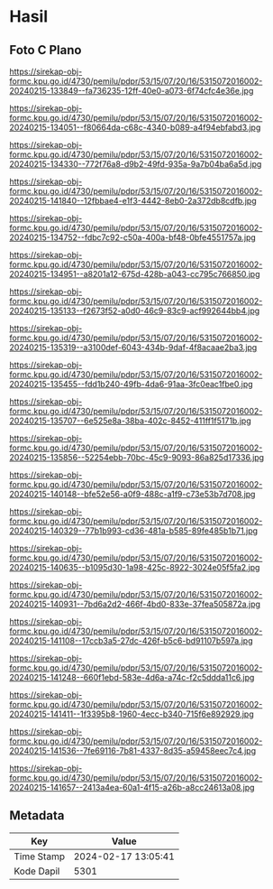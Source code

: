 # Hasil

## Foto C Plano

https://sirekap-obj-formc.kpu.go.id/4730/pemilu/pdpr/53/15/07/20/16/5315072016002-20240215-133849--fa736235-12ff-40e0-a073-6f74cfc4e36e.jpg

https://sirekap-obj-formc.kpu.go.id/4730/pemilu/pdpr/53/15/07/20/16/5315072016002-20240215-134051--f80664da-c68c-4340-b089-a4f94ebfabd3.jpg

https://sirekap-obj-formc.kpu.go.id/4730/pemilu/pdpr/53/15/07/20/16/5315072016002-20240215-134330--772f76a8-d9b2-49fd-935a-9a7b04ba6a5d.jpg

https://sirekap-obj-formc.kpu.go.id/4730/pemilu/pdpr/53/15/07/20/16/5315072016002-20240215-141840--12fbbae4-e1f3-4442-8eb0-2a372db8cdfb.jpg

https://sirekap-obj-formc.kpu.go.id/4730/pemilu/pdpr/53/15/07/20/16/5315072016002-20240215-134752--fdbc7c92-c50a-400a-bf48-0bfe4551757a.jpg

https://sirekap-obj-formc.kpu.go.id/4730/pemilu/pdpr/53/15/07/20/16/5315072016002-20240215-134951--a8201a12-675d-428b-a043-cc795c766850.jpg

https://sirekap-obj-formc.kpu.go.id/4730/pemilu/pdpr/53/15/07/20/16/5315072016002-20240215-135133--f2673f52-a0d0-46c9-83c9-acf992644bb4.jpg

https://sirekap-obj-formc.kpu.go.id/4730/pemilu/pdpr/53/15/07/20/16/5315072016002-20240215-135319--a3100def-6043-434b-9daf-4f8acaae2ba3.jpg

https://sirekap-obj-formc.kpu.go.id/4730/pemilu/pdpr/53/15/07/20/16/5315072016002-20240215-135455--fdd1b240-49fb-4da6-91aa-3fc0eac1fbe0.jpg

https://sirekap-obj-formc.kpu.go.id/4730/pemilu/pdpr/53/15/07/20/16/5315072016002-20240215-135707--6e525e8a-38ba-402c-8452-411ff1f5171b.jpg

https://sirekap-obj-formc.kpu.go.id/4730/pemilu/pdpr/53/15/07/20/16/5315072016002-20240215-135856--52254ebb-70bc-45c9-9093-86a825d17336.jpg

https://sirekap-obj-formc.kpu.go.id/4730/pemilu/pdpr/53/15/07/20/16/5315072016002-20240215-140148--bfe52e56-a0f9-488c-a1f9-c73e53b7d708.jpg

https://sirekap-obj-formc.kpu.go.id/4730/pemilu/pdpr/53/15/07/20/16/5315072016002-20240215-140329--77b1b993-cd36-481a-b585-89fe485b1b71.jpg

https://sirekap-obj-formc.kpu.go.id/4730/pemilu/pdpr/53/15/07/20/16/5315072016002-20240215-140635--b1095d30-1a98-425c-8922-3024e05f5fa2.jpg

https://sirekap-obj-formc.kpu.go.id/4730/pemilu/pdpr/53/15/07/20/16/5315072016002-20240215-140931--7bd6a2d2-466f-4bd0-833e-37fea505872a.jpg

https://sirekap-obj-formc.kpu.go.id/4730/pemilu/pdpr/53/15/07/20/16/5315072016002-20240215-141108--17ccb3a5-27dc-426f-b5c6-bd91107b597a.jpg

https://sirekap-obj-formc.kpu.go.id/4730/pemilu/pdpr/53/15/07/20/16/5315072016002-20240215-141248--660f1ebd-583e-4d6a-a74c-f2c5ddda11c6.jpg

https://sirekap-obj-formc.kpu.go.id/4730/pemilu/pdpr/53/15/07/20/16/5315072016002-20240215-141411--1f3395b8-1960-4ecc-b340-715f6e892929.jpg

https://sirekap-obj-formc.kpu.go.id/4730/pemilu/pdpr/53/15/07/20/16/5315072016002-20240215-141536--7fe69116-7b81-4337-8d35-a59458eec7c4.jpg

https://sirekap-obj-formc.kpu.go.id/4730/pemilu/pdpr/53/15/07/20/16/5315072016002-20240215-141657--2413a4ea-60a1-4f15-a26b-a8cc24613a08.jpg


## Metadata

| Key        | Value               |
| ---------- | ------------------- |
| Time Stamp | 2024-02-17 13:05:41 |
| Kode Dapil | 5301                |



